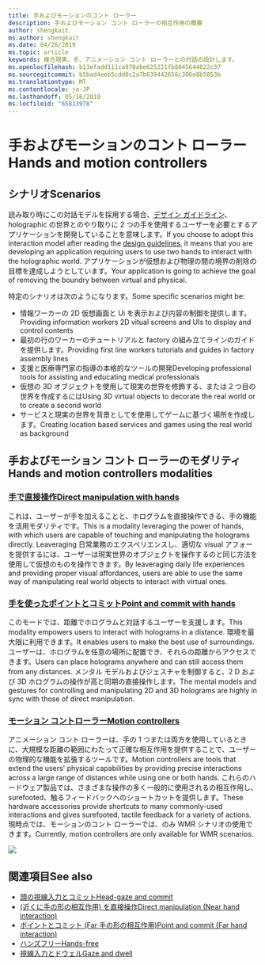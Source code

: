 ```yaml
---
title: 手およびモーションのコント ローラー
description: 手およびモーション コント ローラーの相互作用の概要
author: shengkait
ms.author: shengkait
ms.date: 04/26/2019
ms.topic: article
keywords: 複合現実、手、アニメーション コント ローラーとの対話の設計します。
ms.openlocfilehash: b13efadd111ca970abe625221fb8045644822c37
ms.sourcegitcommit: b5bad4eeb5cdd0c2a7b639442656c306e8b5853b
ms.translationtype: MT
ms.contentlocale: ja-JP
ms.lasthandoff: 05/16/2019
ms.locfileid: "65813978"
---
```

# <a name="hands-and-motion-controllers"></a><span data-ttu-id="70b5d-104">手およびモーションのコント ローラー</span><span class="sxs-lookup"><span data-stu-id="70b5d-104">Hands and motion controllers</span></span>
## <a name="scenarios"></a><span data-ttu-id="70b5d-105">シナリオ</span><span class="sxs-lookup"><span data-stu-id="70b5d-105">Scenarios</span></span>
<span data-ttu-id="70b5d-106">読み取り時にこの対話モデルを採用する場合、[デザイン ガイドライン](interaction-fundamentals.md)、holographic の世界とのやり取りに 2 つの手を使用するユーザーを必要とするアプリケーションを開発していることを意味します。</span><span class="sxs-lookup"><span data-stu-id="70b5d-106">If you choose to adopt this interaction model after reading the [design guidelines](interaction-fundamentals.md), it means that you are developing an application requiring users to use two hands to interact with the holographic world.</span></span> <span data-ttu-id="70b5d-107">アプリケーションが仮想および物理の間の境界の削除の目標を達成しようとしています。</span><span class="sxs-lookup"><span data-stu-id="70b5d-107">Your application is going to achieve the goal of removing the boundry between virtual and physical.</span></span>

<span data-ttu-id="70b5d-108">特定のシナリオは次のようになります。</span><span class="sxs-lookup"><span data-stu-id="70b5d-108">Some specific scenarios might be:</span></span>
* <span data-ttu-id="70b5d-109">情報ワーカーの 2D 仮想画面と Ui を表示および内容の制御を提供します。</span><span class="sxs-lookup"><span data-stu-id="70b5d-109">Providing information workers 2D vitual screens and UIs to display and control contents</span></span>
* <span data-ttu-id="70b5d-110">最初の行のワーカーのチュートリアルと factory の組み立てラインのガイドを提供します。</span><span class="sxs-lookup"><span data-stu-id="70b5d-110">Providing first line workers tutorials and guides in factory assembly lines</span></span>
* <span data-ttu-id="70b5d-111">支援と医療専門家の指導の本格的なツールの開発</span><span class="sxs-lookup"><span data-stu-id="70b5d-111">Developing professional tools for assisting and educating medical professionals</span></span>  
* <span data-ttu-id="70b5d-112">仮想の 3D オブジェクトを使用して現実の世界を修飾する、または 2 つ目の世界を作成するには</span><span class="sxs-lookup"><span data-stu-id="70b5d-112">Using 3D virtual objects to decorate the real world or to create a second world</span></span> 
* <span data-ttu-id="70b5d-113">サービスと現実の世界を背景としてを使用してゲームに基づく場所を作成します。</span><span class="sxs-lookup"><span data-stu-id="70b5d-113">Creating location based services and games using the real world as background</span></span>

## <a name="hands-and-motion-controllers-modalities"></a><span data-ttu-id="70b5d-114">手およびモーション コント ローラーのモダリティ</span><span class="sxs-lookup"><span data-stu-id="70b5d-114">Hands and motion controllers modalities</span></span>
### <a name="direct-manipulation-with-handsdirect-manipulationmd"></a>[<span data-ttu-id="70b5d-115">手で直接操作</span><span class="sxs-lookup"><span data-stu-id="70b5d-115">Direct manipulation with hands</span></span>](direct-manipulation.md)
<span data-ttu-id="70b5d-116">これは、ユーザーが手を加えることと、ホログラムを直接操作できる、手の機能を活用モダリティです。</span><span class="sxs-lookup"><span data-stu-id="70b5d-116">This is a modality leveraging the power of hands, with which users are capable of touching and manipulating the holograms directly.</span></span> <span data-ttu-id="70b5d-117">Leaveraging 日常業務のエクスペリエンスし、適切な visual アフォーを提供するには、ユーザーは現実世界のオブジェクトを操作するのと同じ方法を使用して仮想のものを操作できます。</span><span class="sxs-lookup"><span data-stu-id="70b5d-117">By leaveraging daily life experiences and providing proper visual affordances, users are able to use the same way of manipulating real world objects to interact with virtual ones.</span></span>   

### <a name="point-and-commit-with-handspoint-and-commitmd"></a>[<span data-ttu-id="70b5d-118">手を使ったポイントとコミット</span><span class="sxs-lookup"><span data-stu-id="70b5d-118">Point and commit with hands</span></span>](point-and-commit.md)
<span data-ttu-id="70b5d-119">このモードでは、距離でホログラムと対話するユーザーを支援します。</span><span class="sxs-lookup"><span data-stu-id="70b5d-119">This modality empowers users to interact with holograms in a distance.</span></span> <span data-ttu-id="70b5d-120">環境を最大限に利用できます。</span><span class="sxs-lookup"><span data-stu-id="70b5d-120">It enables users to make the best use of surroundings.</span></span> <span data-ttu-id="70b5d-121">ユーザーは、ホログラムを任意の場所に配置でき、それらの距離からアクセスできます。</span><span class="sxs-lookup"><span data-stu-id="70b5d-121">Users can place holograms anywhere and can still access them from any distances.</span></span> <span data-ttu-id="70b5d-122">メンタル モデルおよびジェスチャを制御すると、2 D および 3D ホログラムの操作が高と同期の直接操作します。</span><span class="sxs-lookup"><span data-stu-id="70b5d-122">The mental models and gestures for controlling and manipulating 2D and 3D holograms are highly in sync with those of direct manipulation.</span></span>

### <a name="motion-controllersmotion-controllersmd"></a>[<span data-ttu-id="70b5d-123">モーション コントローラー</span><span class="sxs-lookup"><span data-stu-id="70b5d-123">Motion controllers</span></span>](motion-controllers.md)
<span data-ttu-id="70b5d-124">アニメーション コント ローラーは、手の 1 つまたは両方を使用しているときに、大規模な距離の範囲にわたって正確な相互作用を提供することで、ユーザーの物理的な機能を拡張するツールです。</span><span class="sxs-lookup"><span data-stu-id="70b5d-124">Motion controllers are tools that extend the users' physical capabilities by providing precise interactions across a large range of distances while using one or both hands.</span></span> <span data-ttu-id="70b5d-125">これらのハードウェア製品では、さまざまな操作の多く一般的に使用されるの相互作用し、surefooted、触るフィードバックへのショートカットを提供します。</span><span class="sxs-lookup"><span data-stu-id="70b5d-125">These hardware accessories provide shortcuts to many commonly-used interactions and gives surefooted, tactile feedback for a variety of actions.</span></span> <span data-ttu-id="70b5d-126">現時点では、モーションのコント ローラーでは、のみ WMR シナリオの使用できます。</span><span class="sxs-lookup"><span data-stu-id="70b5d-126">Currently, motion controllers are only available for WMR scenarios.</span></span> 

![](images/Hands-and-controllers-720px.jpg)<br>

## <a name="see-also"></a><span data-ttu-id="70b5d-127">関連項目</span><span class="sxs-lookup"><span data-stu-id="70b5d-127">See also</span></span>
* [<span data-ttu-id="70b5d-128">頭の視線入力とコミット</span><span class="sxs-lookup"><span data-stu-id="70b5d-128">Head-gaze and commit</span></span>](gaze-and-commit.md)
* [<span data-ttu-id="70b5d-129">(近くに手の形の相互作用) を直接操作</span><span class="sxs-lookup"><span data-stu-id="70b5d-129">Direct manipulation (Near hand interaction)</span></span>](direct-manipulation.md)
* [<span data-ttu-id="70b5d-130">ポイントとコミット (Far 手の形の相互作用)</span><span class="sxs-lookup"><span data-stu-id="70b5d-130">Point and commit (Far hand interaction)</span></span>](point-and-commit.md)
* [<span data-ttu-id="70b5d-131">ハンズフリー</span><span class="sxs-lookup"><span data-stu-id="70b5d-131">Hands-free</span></span>](hands-free.md)
* [<span data-ttu-id="70b5d-132">視線入力とドウェル</span><span class="sxs-lookup"><span data-stu-id="70b5d-132">Gaze and dwell</span></span>](gaze-targeting.md)
